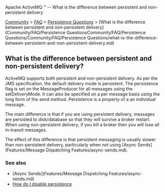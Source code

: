 Apache ActiveMQ ™ -- What is the difference between persistent and non-persistent delivery 

[Community](community.md) > [FAQ](CommunityCommunity/Community/faq.md) > [Persistence Questions](Community/FAQCommunity/FAQ/Community/FAQ/persistence-questions.md) > [What is the difference between persistent and non-persistent delivery](Community/FAQ/Persistence QuestionsCommunity/FAQ/Persistence Questions/Community/FAQ/Persistence Questions/what-is-the-difference-between-persistent-and-non-persistent-delivery.md)


What is the difference between persistent and non-persistent delivery?
----------------------------------------------------------------------

ActiveMQ supports both persistent and non-persistent delivery. As per the JMS specification, the default delivery mode is persistent. The persistence flag is set on the MessageProducer for all messages using the setDeliveryMode. It can also be specified on a per message basis using the long form of the send method. Persistence is a property of a an individual message.

The main difference is that if you are using persistent delivery, messages are persisted to disk/database so that they will survive a broker restart. When using non-persistent delivery, if you kill a broker then you will lose all in-transit messages.

The effect of this difference is that persistent messaging is usually slower than non-persistent delivery, particularly when not using [Async Sends](Features/Message Dispatching Features/async-sends.md).

### See also

*   [Async Sends](Features/Message Dispatching Features/async-sends.md)
*   [How do I disable persistence](how-do-i-disable-Features/persistence.md)

